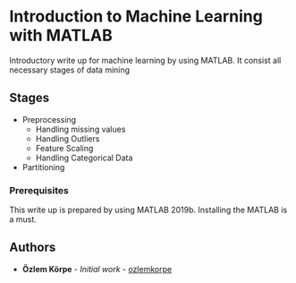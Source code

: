 # Introduction to Machine Learning with MATLAB
Introductory write up for machine learning by using MATLAB. It consist all necessary stages of data mining
## Stages
- Preprocessing
  - Handling missing values
  - Handling Outliers
  - Feature Scaling
  - Handling Categorical Data
- Partitioning

### Prerequisites
This write up is prepared by using MATLAB 2019b. Installing the MATLAB is a must. 

## Authors
* **Özlem Körpe** - *Initial work* - [ozlemkorpe](https://github.com/ozlemkorpe)
